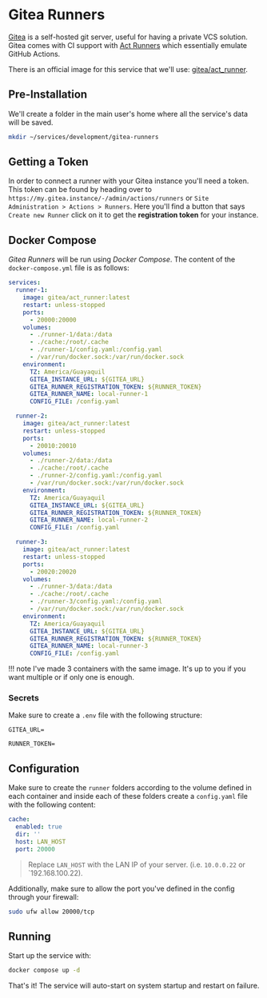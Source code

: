 # Gitea Runners

[Gitea](https://gitea.io/en-us/) is a self-hosted git server, useful for having a private VCS solution. Gitea comes with CI support with [Act Runners](https://docs.gitea.com/usage/actions/act-runner) which essentially emulate GitHub Actions. 

There is an official image for this service that we'll use: [gitea/act_runner](https://hub.docker.com/r/gitea/act_runner/).

## Pre-Installation

We'll create a folder in the main user's home where all the service's data will be saved.

```bash
mkdir ~/services/development/gitea-runners
```

## Getting a Token

In order to connect a runner with your Gitea instance you'll need a token. This token can be found by heading over to `https://my.gitea.instance/-/admin/actions/runners` or `Site Administration > Actions > Runners`. Here you'll find a button that says `Create new Runner` click on it to get the **registration token** for your instance.

## Docker Compose

*Gitea Runners* will be run using *Docker Compose*. The content of the `docker-compose.yml` file is as follows:

```yaml
services:
  runner-1:
    image: gitea/act_runner:latest
    restart: unless-stopped
    ports:
      - 20000:20000
    volumes:
      - ./runner-1/data:/data
      - ./cache:/root/.cache
      - ./runner-1/config.yaml:/config.yaml
      - /var/run/docker.sock:/var/run/docker.sock
    environment:
      TZ: America/Guayaquil
      GITEA_INSTANCE_URL: ${GITEA_URL}
      GITEA_RUNNER_REGISTRATION_TOKEN: ${RUNNER_TOKEN}
      GITEA_RUNNER_NAME: local-runner-1
      CONFIG_FILE: /config.yaml

  runner-2:
    image: gitea/act_runner:latest
    restart: unless-stopped
    ports:
      - 20010:20010
    volumes:
      - ./runner-2/data:/data
      - ./cache:/root/.cache
      - ./runner-2/config.yaml:/config.yaml
      - /var/run/docker.sock:/var/run/docker.sock
    environment:
      TZ: America/Guayaquil
      GITEA_INSTANCE_URL: ${GITEA_URL}
      GITEA_RUNNER_REGISTRATION_TOKEN: ${RUNNER_TOKEN}
      GITEA_RUNNER_NAME: local-runner-2
      CONFIG_FILE: /config.yaml

  runner-3:
    image: gitea/act_runner:latest
    restart: unless-stopped
    ports:
      - 20020:20020
    volumes:
      - ./runner-3/data:/data
      - ./cache:/root/.cache
      - ./runner-3/config.yaml:/config.yaml
      - /var/run/docker.sock:/var/run/docker.sock
    environment:
      TZ: America/Guayaquil
      GITEA_INSTANCE_URL: ${GITEA_URL}
      GITEA_RUNNER_REGISTRATION_TOKEN: ${RUNNER_TOKEN}
      GITEA_RUNNER_NAME: local-runner-3
      CONFIG_FILE: /config.yaml
```

!!! note
    I've made 3 containers with the same image. It's up to you if you want multiple or if only one is enough.

### Secrets

Make sure to create a `.env` file with the following structure:

```text
GITEA_URL=

RUNNER_TOKEN=
```

## Configuration

Make sure to create the `runner` folders according to the volume defined in each container and inside each of these folders create a `config.yaml` file with the following content:

```yaml
cache:
  enabled: true
  dir: ''
  host: LAN_HOST
  port: 20000
```

> Replace `LAN_HOST` with the LAN IP of your server. (i.e. `10.0.0.22` or `192.168.100.22).

Additionally, make sure to allow the port you've defined in the config through your firewall:

```bash
sudo ufw allow 20000/tcp
```

## Running

Start up the service with:

```bash
docker compose up -d
```

That's it! The service will auto-start on system startup and restart on failure.
